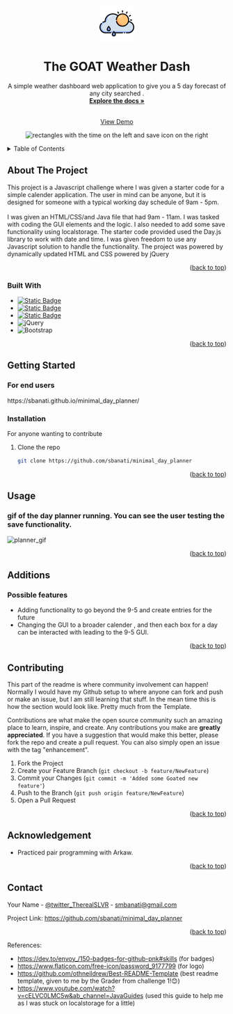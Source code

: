
<a name="readme-top"></a>





<!-- PROJECT LOGO -->
<br />
<div align="center">
  <a href="https://github.com/sbanati/weather_dash">  
    <img src="assets/img/logo.png" alt="Logo" width="80" height="80">
  </a>

<h1 align="center">The GOAT Weather Dash</h1>

  <p align="center">
    A simple weather dashboard web application to give you a 5 day forecast of any city searched . 
    <br />
    <a href="https://github.com/sbanati/minimal_day_planner"><strong>Explore the docs »</strong></a>
    <br />
    <br />

    
  <a href="https://sbanati.github.io/minimal_day_planner/">View Demo</a>
    
  <img src="screenshots/screenshot1.png" alt="rectangles with the time on the left and save icon on the right">

  </p>
</div>



<!-- TABLE OF CONTENTS -->
<details>
  <summary>Table of Contents</summary>
  <ol>
    <li>
      <a href="#about-the-project">About The Project</a>
      <ul>
        <li><a href="#built-with">Built With</a></li>
      </ul>
    </li>
    <li>
      <a href="#getting-started">Getting Started</a>
      <ul>
        <li><a href="#installation">Installation</a></li>
      </ul>
    </li>
    <li><a href="#usage">Usage</a></li>
    <li><a href="#additions">Additions</a></li>
    <li><a href="#contributing">Contributing</a></li>
    <li><a href="#acknowledgement">Acknowledgement</a></li>
    <li><a href="#contact">Contact</a></li>
  </ol>
</details>



<!-- ABOUT THE PROJECT -->
## About The Project

This project is a Javascript challenge where I was given a starter code for a simple calender application. The user in mind can be anyone,
but it is designed for someone with a typical working day schedule of 9am - 5pm. 
<br><br>
I was given an HTML/CSS/and Java file that had 9am - 11am. I was tasked with coding the GUI elements and the logic. I also needed to add some save functionality using localstorage. The starter code provided used the Day.js library to work with date and time. 
I was given freedom to use any Javascript solution to handle the functionality. The project was powered by dynamically updated HTML and CSS powered by jQuery




<p align="right">(<a href="#readme-top">back to top</a>)</p>



### Built With

* [![Static Badge](https://img.shields.io/badge/HTML5-red?style=for-the-badge&logo=HTML5&labelColor=black)](https://img.shields.io/badge/HTML5-E34F26?style=for-the-badge&logo=html5&logoColor=white)
* [![Static Badge](https://img.shields.io/badge/CSS3-black?style=for-the-badge&logo=CSS3&logoColor=blue&labelColor=black&color=blue)](https://img.shields.io/badge/CSS3-1572B6?style=for-the-badge&logo=css3&logoColor=white)
* [![Static Badge](https://img.shields.io/badge/Java-gray?style=for-the-badge&logo=JavaScript&logoColor=yellow)](https://img.shields.io/badge/JavaScript-323330?style=for-the-badge&logo=javascript&logoColor=F7DF1E)
* ![jQuery](https://img.shields.io/badge/jquery-%230769AD.svg?style=for-the-badge&logo=jquery&logoColor=white)
* ![Bootstrap](https://img.shields.io/badge/bootstrap-%238511FA.svg?style=for-the-badge&logo=bootstrap&logoColor=white)
  




<p align="right">(<a href="#readme-top">back to top</a>)</p>



<!-- GETTING STARTED -->
## Getting Started

 <h3>For end users</h3> 
https://sbanati.github.io/minimal_day_planner/  <br>




### Installation
For anyone wanting to contribute <br>

1. Clone the repo
   ```sh
   git clone https://github.com/sbanati/minimal_day_planner
   ```

<p align="right">(<a href="#readme-top">back to top</a>)</p>



<!-- USAGE EXAMPLES -->
## Usage

<h3>gif of the day planner running. You can see the user testing the save functionality.</h3>

![planner_gif](https://github.com/sbanati/minimal_day_planner/assets/149754544/a3551886-ea6f-4310-aeb7-1c5f27347632)







<p align="right">(<a href="#readme-top">back to top</a>)</p>



<!-- ROADMAP -->
## Additions

<h3>Possible features</h3>

* Adding functionality to go beyond the 9-5 and create entries for the future
* Changing the GUI to a broader calender , and then each box for a day can be interacted with leading to the 9-5 GUI. 



<p align="right">(<a href="#readme-top">back to top</a>)</p>



<!-- CONTRIBUTING -->
## Contributing

This part of the readme is where community involvement can happen! Normally I would have my Github setup to where anyone can fork and push or make an issue, but 
I am still learning that stuff. In the mean time this is how the section would look like. Pretty much from the Template. <br>

Contributions are what make the open source community such an amazing place to learn, inspire, and create. Any contributions you make are **greatly appreciated**.
If you have a suggestion that would make this better, please fork the repo and create a pull request. You can also simply open an issue with the tag "enhancement".


1. Fork the Project
2. Create your Feature Branch (`git checkout -b feature/NewFeature`)
3. Commit your Changes (`git commit -m 'Added some Goated new feature'`)
4. Push to the Branch (`git push origin feature/NewFeature`)
5. Open a Pull Request

<p align="right">(<a href="#readme-top">back to top</a>)</p>


<!-- ACKNOWLEDGEMENT -->
## Acknowledgement
* Practiced pair programming with Arkaw.





<p align="right">(<a href="#readme-top">back to top</a>)</p>


<!-- CONTACT -->
## Contact

Your Name - [@twitter_TherealSLVR](https://twitter.com/TherealSLVR) - smbanati@gmail.com

Project Link: https://github.com/sbanati/minimal_day_planner

<p align="right">(<a href="#readme-top">back to top</a>)</p>




<!-- MARKDOWN LINKS & IMAGES -->
<!-- https://www.markdownguide.org/basic-syntax/#reference-style-links -->
References:
* https://dev.to/envoy_/150-badges-for-github-pnk#skills (for badges)
* https://www.flaticon.com/free-icon/password_9177799 (for logo)
* https://github.com/othneildrew/Best-README-Template (best readme template, given to me by the Grader from challenge 1!😊)
* https://www.youtube.com/watch?v=cELVC0LMC5w&ab_channel=JavaGuides (used this guide to help me as I was stuck on localstorage for a little)
